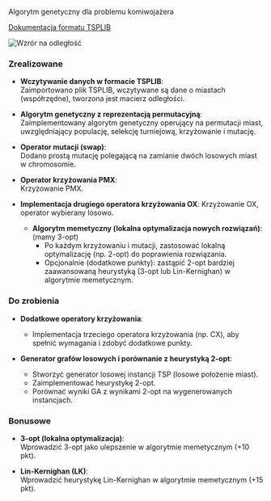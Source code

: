 Algorytm genetyczny dla problemu komiwojażera

[Dokumentacja formatu TSPLIB](https://oeclass.aua.gr/eclass/modules/document/file.php/310/3.%20%CE%91%CF%81%CF%87%CE%B5%CE%AF%CE%B1%20VRP%20-%20format.pdf)

![Wzrór na odległość](https://github.com/user-attachments/assets/95f6ec69-760b-4dba-83d0-68eea74657fd)

### Zrealizowane

- **Wczytywanie danych w formacie TSPLIB**:  
  Zaimportowano plik TSPLIB, wczytywane są dane o miastach (współrzędne), tworzona jest macierz odległości.

- **Algorytm genetyczny z reprezentacją permutacyjną**:  
  Zaimplementowany algorytm genetyczny operujący na permutacji miast, uwzględniający populację, selekcję turniejową, krzyżowanie i mutację.

- **Operator mutacji (swap)**:  
  Dodano prostą mutację polegającą na zamianie dwóch losowych miast w chromosomie.

- **Operator krzyżowania PMX**:  
  Krzyżowanie PMX.

- **Implementacja drugiego operatora krzyżowania OX**:
   Krzyżowanie OX, operator wybierany losowo.

  - **Algorytm memetyczny (lokalna optymalizacja nowych rozwiązań)**: (mamy 3-opt)
    - Po każdym krzyżowaniu i mutacji, zastosować lokalną optymalizację (np. 2-opt) do poprawienia rozwiązania.
    - Opcjonalnie (dodatkowe punkty): zastąpić 2-opt bardziej zaawansowaną heurystyką (3-opt lub Lin-Kernighan) w algorytmie memetycznym.

### Do zrobienia

- **Dodatkowe operatory krzyżowania**:

  - Implementacja trzeciego operatora krzyżowania (np. CX), aby spełnić wymagania i zdobyć dodatkowe punkty.

- **Generator grafów losowych i porównanie z heurystyką 2-opt**:

  - Stworzyć generator losowej instancji TSP (losowe położenie miast).
  - Zaimplementować heurystykę 2-opt.
  - Porównać wyniki GA z wynikami 2-opt na wygenerowanych instancjach.



### Bonusowe

- **3-opt (lokalna optymalizacja)**:  
  Wprowadzić 3-opt jako ulepszenie w algorytmie memetycznym (+10 pkt).

- **Lin-Kernighan (LK)**:  
  Wprowadzić heurystykę Lin-Kernighan w algorytmie memetycznym (+15 pkt).
